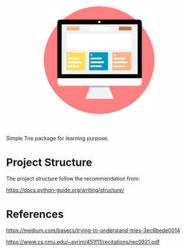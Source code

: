 <h1 align="center">
<img src="cover.svg" width="300">
</h1><br>

Simple Trie package for learning purpose.

# Project Structure

The project structure follow the recommendation from:

https://docs.python-guide.org/writing/structure/

# References

https://medium.com/basecs/trying-to-understand-tries-3ec6bede0014

https://www.cs.cmu.edu/~avrim/451f11/recitations/rec0921.pdf

